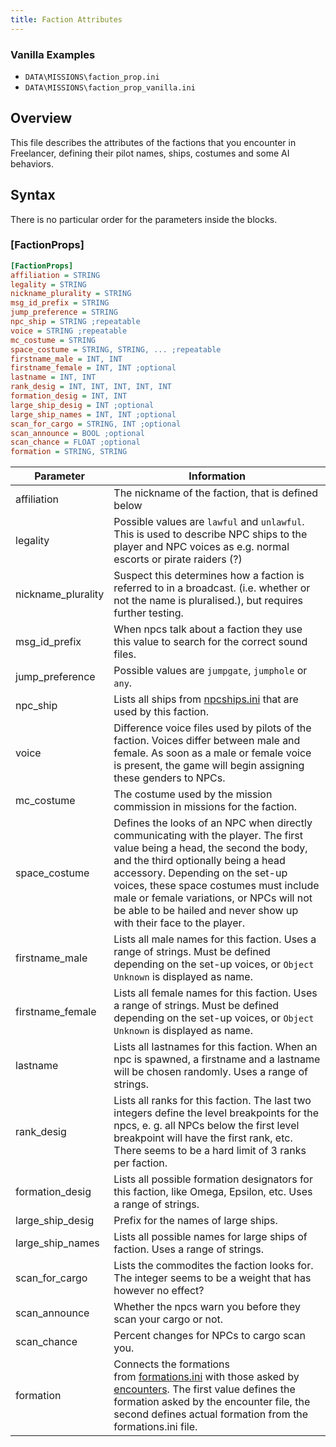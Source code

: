 ```yaml
---
title: Faction Attributes
---
```


### Vanilla Examples

* `DATA\MISSIONS\faction_prop.ini`
* `DATA\MISSIONS\faction_prop_vanilla.ini`

## Overview

This file describes the attributes of the factions that you encounter in Freelancer, defining their pilot names, ships, costumes and some AI behaviors.

## Syntax

There is no particular order for the parameters inside the blocks.

### [FactionProps]

```ini
[FactionProps]
affiliation = STRING
legality = STRING
nickname_plurality = STRING
msg_id_prefix = STRING
jump_preference = STRING
npc_ship = STRING ;repeatable
voice = STRING ;repeatable
mc_costume = STRING
space_costume = STRING, STRING, ... ;repeatable
firstname_male = INT, INT
firstname_female = INT, INT ;optional
lastname = INT, INT
rank_desig = INT, INT, INT, INT, INT
formation_desig = INT, INT
large_ship_desig = INT ;optional
large_ship_names = INT, INT ;optional
scan_for_cargo = STRING, INT ;optional
scan_announce = BOOL ;optional
scan_chance = FLOAT ;optional
formation = STRING, STRING
```

| Parameter          | Information |
| ------------------ | ----------- |
| affiliation        | The nickname of the faction, that is defined below |
| legality           | Possible values are `lawful` and `unlawful`. This is used to describe NPC ships to the player and NPC voices as e.g. normal escorts or pirate raiders (?) |
| nickname_plurality | Suspect this determines how a faction is referred to in a broadcast. (i.e. whether or not the name is pluralised.), but requires further testing. |
| msg_id_prefix      | When npcs talk about a faction they use this value to search for the correct sound files. |
| jump_preference    | Possible values are `jumpgate`, `jumphole` or `any`. |
| npc_ship           | Lists all ships from [npcships.ini](./npcships.ini.md) that are used by this faction. |
| voice              | Difference voice files used by pilots of the faction. Voices differ between male and female. As soon as a male or female voice is present, the game will begin assigning these genders to NPCs. |
| mc_costume         | The costume used by the mission commission in missions for the faction. |
| space_costume      | Defines the looks of an NPC when directly communicating with the player. The first value being a head, the second the body, and the third optionally being a head accessory. Depending on the set-up voices, these space costumes must include male or female variations, or NPCs will not be able to be hailed and never show up with their face to the player. |
| firstname_male     | Lists all male names for this faction. Uses a range of strings. Must be defined depending on the set-up voices, or `Object Unknown` is displayed as name. |
| firstname_female   | Lists all female names for this faction. Uses a range of strings. Must be defined depending on the set-up voices, or `Object Unknown` is displayed as name. |
| lastname           | Lists all lastnames for this faction. When an npc is spawned, a firstname and a lastname will be chosen randomly. Uses a range of strings. |
| rank_desig         | Lists all ranks for this faction. The last two integers define the level breakpoints for the npcs, e. g. all NPCs below the first level breakpoint will have the first rank, etc. There seems to be a hard limit of 3 ranks per faction. |
| formation_desig    | Lists all possible formation designators for this faction, like Omega, Epsilon, etc. Uses a range of strings. |
| large_ship_desig   | Prefix for the names of large ships. |
| large_ship_names   | Lists all possible names for large ships of faction. Uses a range of strings. |
| scan_for_cargo     | Lists the commodites the faction looks for. The integer seems to be a weight that has however no effect? |
| scan_announce      | Whether the npcs warn you before they scan your cargo or not. |
| scan_chance        | Percent changes for NPCs to cargo scan you. |
| formation          | Connects the formations from [formations.ini](./formations.ini.md) with those asked by [encounters](../../../typed-inis/encounters.md). The first value defines the formation asked by the encounter file, the second defines actual formation from the formations.ini file. |

